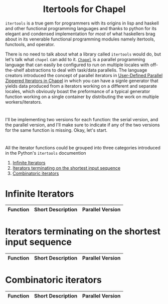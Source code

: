 <h1 align="center">Itertools for Chapel</h1>


`itertools` is a true gem for programmers with its origins in lisp and haskell and other functional programming languages and thanks to python for its elegant and condensed implementation for *most* of what haskellers brag about in its venerable functional programming modules namely itertools, functools, and operator.

There is no need to talk about what a library called `itertools` would do, but let's talk what `chapel` can add to it. [`Chapel`](https://en.wikipedia.org/wiki/Chapel_(programming_language)) is a parallel programming language that can easily be configured to run on multiple locales with off-the-shelf abstractions to deal with task/data parallelis. The language creators introduced the concept of parallel iterators in [User-Defined Parallel Zippered Iterators in Chapel](http://citeseerx.ist.psu.edu/viewdoc/summary?doi=10.1.1.230.5560) in which you can have a signle generator that yields data produced from a iterators working on a different and separate locales, which obviously boast the preformance of a typical generator function working on a single container by distributing the work on multiple workers/iterators.


#


I'll be implementing two versions for each function: the serial version, and the parallel version, and I'll make sure to indicate if any of the two versions for the same function is missing. Okay, let's start.


#

All the iterator functions could be grouped into three categories introduced in the Python's `itertools` documention</br>
1. [Infinite Iterators](#Infinite-Iterators)
2. [Iterators terminating on the shortest input sequence](#Iterators-terminating-on-the-shortest-input-sequence)
3. [Combinatoric iterators](#Combinatoric-iterators)

# Infinite Iterators

|Function|Short Description|Parallel Version|
|---|---|---|

# Iterators terminating on the shortest input sequence

|Function|Short Description|Parallel Version|
|---|---|---|

# Combinatoric iterators

|Function|Short Description|Parallel Version|
|---|---|---|
